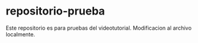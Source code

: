 # repositorio-prueba
Este repositorio es para pruebas del videotutorial.
Modificacion al archivo localmente.
